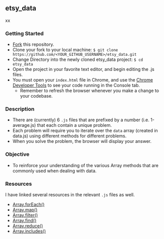 ## etsy_data
xx
### Getting Started
- [Fork](https://help.github.com/articles/fork-a-repo/) this repository.
- Clone your fork to your local machine: `$ git clone https://github.com/<YOUR_GITHUB_USERNAME>/etsy_data.git`
- Change Directory into the newly cloned etsy_data project: `$ cd etsy_data`
- Open the project in your favorite text editor, and begin editing the .js files.
- You must open your `index.html` file in Chrome, and use the [Chrome Developer Tools](https://developers.google.com/web/tools/chrome-devtools/) to see your code running in the Console tab.
  - Remember to refresh the browser whenever you make a change to your codebase.

### Description
- There are (currently) 6 `.js` files that are prefixed by a number (i.e. 1-average.js) that each contain a unique problem.
- Each problem will require you to iterate over the `data` array (created in data.js) using different methods for different problems.
- When you solve the problem, the browser will display your answer.

### Objective
- To reinforce your understanding of the various Array methods that are commonly used when dealing with data.

### Resources
I have linked several   resources in the relevant `.js` files as well.
- [Array.forEach()](https://developer.mozilla.org/en-US/docs/Web/JavaScript/Reference/Global_Objects/Array/forEach)
- [Array.map()](https://developer.mozilla.org/en-US/docs/Web/JavaScript/Reference/Global_Objects/Array/map)
- [Array.filter()](https://developer.mozilla.org/en-US/docs/Web/JavaScript/Reference/Global_Objects/Array/filter)
- [Array.find()](https://developer.mozilla.org/en-US/docs/Web/JavaScript/Reference/Global_Objects/Array/find)
- [Array.reduce()](https://developer.mozilla.org/en-US/docs/Web/JavaScript/Reference/Global_Objects/Array/reduce)
- [Array.includes()](https://developer.mozilla.org/en-US/docs/Web/JavaScript/Reference/Global_Objects/Array/includes)
